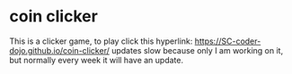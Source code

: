 # coin clicker
This is a clicker game, to play click this hyperlink: https://SC-coder-dojo.github.io/coin-clicker/ updates slow because only I am working on it, but normally every week it will have an update.
